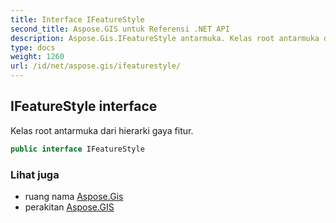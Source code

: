 ```yaml
---
title: Interface IFeatureStyle
second_title: Aspose.GIS untuk Referensi .NET API
description: Aspose.Gis.IFeatureStyle antarmuka. Kelas root antarmuka dari hierarki gaya fitur.
type: docs
weight: 1260
url: /id/net/aspose.gis/ifeaturestyle/
---
```

## IFeatureStyle interface

Kelas root antarmuka dari hierarki gaya fitur.

```csharp
public interface IFeatureStyle
```

### Lihat juga

* ruang nama [Aspose.Gis](../../aspose.gis/)
* perakitan [Aspose.GIS](../../)


